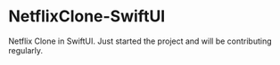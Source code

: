 # NetflixClone-SwiftUI

Netflix Clone in SwiftUI. Just started the project and will be contributing regularly.

